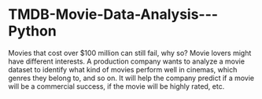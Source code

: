 # TMDB-Movie-Data-Analysis---Python
Movies that cost over $100 million can still fail, why so? Movie lovers might have different interests.
A production company wants to analyze a movie dataset to identify what kind of movies perform well in cinemas, which genres they belong to, and so on. It will help the company predict if a movie will be a commercial success, if the movie will be highly rated, etc.
